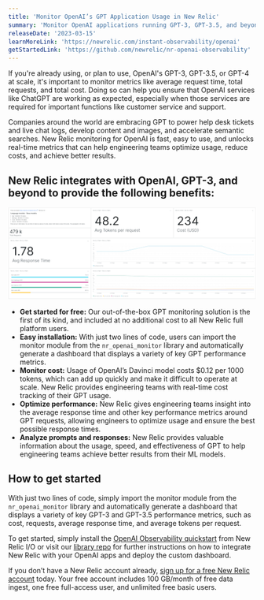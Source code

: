 ```yaml
---
title: 'Monitor OpenAI’s GPT Application Usage in New Relic'
summary: 'Monitor OpenAI applications running GPT-3, GPT-3.5, and beyond with just two lines of code using New Relic to track the cost, usage, and performance of your models in real-time.'
releaseDate: '2023-03-15'
learnMoreLink: 'https://newrelic.com/instant-observability/openai'
getStartedLink: 'https://github.com/newrelic/nr-openai-observability'
---
```


If you're already using, or plan to use, OpenAI's GPT-3, GPT-3.5, or GPT-4 at scale, it's important to monitor metrics like average request time, total requests, and total cost. Doing so can help you ensure that OpenAI services like ChatGPT are working as expected, especially when those services are required for important functions like customer service and support.

Companies around the world are embracing GPT to power help desk tickets and live chat logs, develop content and images, and accelerate semantic searches. New Relic monitoring for OpenAI is fast, easy to use, and unlocks real-time metrics that can help engineering teams optimize usage, reduce costs, and achieve better results.

## New Relic integrates with OpenAI, GPT-3, and beyond to provide the following benefits:

![New Relic's OpenAI integration providing a pre-built dashboard for monitoring performance, cost, and usage of GPT applications. ](./images/newrelic_openai_integration_dashboard.png "A screenshot showing the New Relic Instant Observability quickstart dashboard for OpenAI.")

* __Get started for free:__ Our out-of-the-box GPT monitoring solution is the first of its kind, and included at no additional cost to all New Relic full platform users.
* __Easy installation:__ With just two lines of code, users can import the monitor module from the `nr_openai_monitor` library and automatically generate a dashboard that displays a variety of key GPT performance metrics.
* __Monitor cost:__ Usage of OpenAI’s Davinci model costs $0.12 per 1000 tokens, which can add up quickly and make it difficult to operate at scale. New Relic provides engineering teams with real-time cost tracking of their GPT usage.
* __Optimize performance:__ New Relic gives engineering teams insight into the average response time and other key performance metrics around GPT requests, allowing engineers to optimize usage and ensure the best possible response times.
* __Analyze prompts and responses:__ New Relic provides valuable information about the usage, speed, and effectiveness of GPT to help engineering teams achieve better results from their ML models.

## How to get started

With just two lines of code, simply import the monitor module from the `nr_openai_monitor` library and automatically generate a dashboard that displays a variety of key GPT-3 and GPT-3.5 performance metrics, such as cost, requests, average response time, and average tokens per request.

To get started, simply install the [OpenAI Observability quickstart](https://newrelic.com/instant-observability/openai) from New Relic I/O or visit our [library repo](https://github.com/newrelic/nr-openai-observability) for further instructions on how to integrate New Relic with your OpenAI apps and deploy the custom dashboard.

If you don’t have a New Relic account already, [sign up for a free New Relic account](https://newrelic.com/signup) today. Your free account includes 100 GB/month of free data ingest, one free full-access user, and unlimited free basic users.
